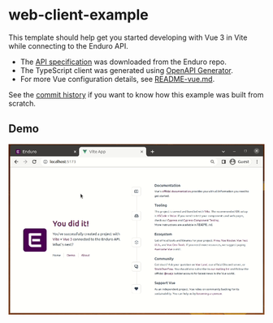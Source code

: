 # web-client-example

This template should help get you started developing with Vue 3 in Vite while connecting to the Enduro API.

* The [API specification] was downloaded from the Enduro repo.
* The TypeScript client was generated using [OpenAPI Generator].
* For more Vue configuration details, see [README-vue.md](./README-vue.md).

See the [commit history] if you want to know how this example was built from scratch.

## Demo

![Screencast](./screencast.gif)


[OpenAPI Generator]: https://openapi-generator.tech/
[API specification]: https://github.com/artefactual-sdps/enduro/blob/main/internal/api/gen/http/
[commit history]: https://github.com/artefactual-sdps/web-client-example/commits/main
